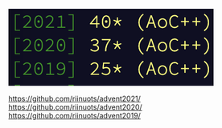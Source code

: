 ![AOC stars previous years](https://github.com/riinuots/advent2022/blob/main/aoc_stars.png?raw=true)

https://github.com/riinuots/advent2021/  
https://github.com/riinuots/advent2020/  
https://github.com/riinuots/advent2019/  
